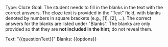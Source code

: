 Type: Cloze
Goal: The student needs to fill in the blanks in the text with the correct answers.
The cloze text is provided in the "Text" field, with blanks denoted by numbers in square brackets (e.g., [1], [2], ...).
The correct answers for the blanks are listed under "Blanks".
The blanks are only provided so that they are **not included in the hint**; do not reveal them.

Text: "{{questionText}}"
Blanks:
{{options}}